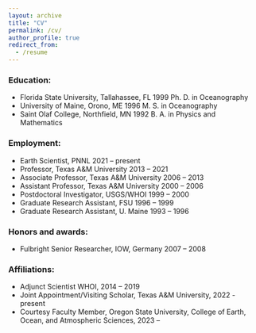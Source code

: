 ```yaml
---
layout: archive
title: "CV"
permalink: /cv/
author_profile: true
redirect_from:
  - /resume
---
```


### Education:

 * Florida State University, Tallahassee, FL 	1999	Ph. D. in Oceanography
 * University of Maine, Orono, ME 		1996	M. S. in Oceanography
 * Saint Olaf College, Northfield, MN 		1992	B. A. in Physics and Mathematics

### Employment:

 * Earth Scientist, PNNL						2021 – present
 * Professor, Texas A&M University				2013 – 2021
 * Associate Professor, Texas A&M University			2006 – 2013
 * Assistant Professor, Texas A&M University			2000 – 2006
 * Postdoctoral Investigator, USGS/WHOI				1999 – 2000
 * Graduate Research Assistant, FSU				1996 – 1999
 * Graduate Research Assistant, U. Maine				1993 – 1996

### Honors and awards:

 * Fulbright Senior Researcher, IOW, Germany 			2007 – 2008

### Affiliations:

 * Adjunct Scientist WHOI,					2014 – 2019
 * Joint Appointment/Visiting Scholar, Texas A&M University, 2022 - present
 * Courtesy Faculty Member, Oregon State University, College of Earth, Ocean, and Atmospheric Sciences, 2023 –




